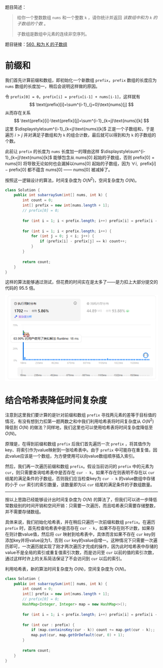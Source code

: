 题目简述：

> 给你一个整数数组 `nums` 和一个整数 `k` ，请你统计并返回 *该数组中和为 `k` 的子数组的个数* 。
>
> 子数组是数组中元素的连续非空序列。

题目链接：[560. 和为 K 的子数组](https://leetcode.cn/problems/subarray-sum-equals-k/)

# 前缀和

我们首先计算前缀和数组，即初始化一个新数组 `prefix`，`prefix` 数组的长度应为 `nums` 数组的长度加一，稍后会说明这样做的原因。

令 `prefix[0] = 0`，`prefix[i] = prefix[i-1] + nums[i-1]`，这样就有
$$
\text{prefix}[i]=\sum^{i-1}_{j=0}\text{nums}[j]
$$
从而存在关系
$$
\text{prefix}[i]-\text{prefix}[j]=\sum^{i-1}_{k=j}\text{nums}[k]
$$
这里 $\displaystyle\sum^{i-1}_{k=j}\text{nums}[k]$ 正是一个子数组和，于是遍历 $i>j$ 并对满足子数组和为 `k` 的组合计数，最后就可以得到和为 `k` 的子数组的个数。

此前让 `prefix` 的长度为 `nums` 长度加一的理由这样 $\displaystyle\sum^{i-1}_{k=j}\text{nums}[k]$ 能够包含从 $\text{nums}[0]$ 起始的子数组，否则 $\text{prefix}[0]=\text{nums}[0]$ 将导致无论如何也会漏掉以$\text{nums}[0]$ 起始的子数组，因为 $\forall i,\ \ \text{prefix}[i]-\text{prefix}[0]$ 都不蕴含 $\text{nums}[0]$ —— $\text{nums}[0]$ 被减掉了。

按照这一逻辑设计的算法，时间复杂度为 $O(N^2)$，空间复杂度为 $O(N)$。

```java
class Solution {
    public int subarraySum(int[] nums, int k) {
        int count = 0;
        int[] prefix = new int[nums.length + 1];
        // prefix[0] = 0;

        for (int i = 1; i < prefix.length; i++) prefix[i] = prefix[i - 1] + nums[i - 1];

        for (int i = 1; i < prefix.length; i++) {
            for (int j = 0; j < i; j++) {
                if (prefix[i] - prefix[j] == k) count++;
            }
        }
        
        return count;
    }
}
```

这样的算法能够通过测试，但花费的时间实在是太多了——是力扣上大部分提交的代码的 95.5 倍。

![时间复杂度O(N^2)的前缀和方法，时间开销非常大](/images/560.png)

# 结合哈希表降低时间复杂度

注意到这里我们要计算的是针对前缀和数组 `prefix` 寻找两元素的差等于目标值的情况，有没有想到力扣第一题两数之和中我们利用哈希表将时间复杂度从 $O(N^2)$ 降低到 $O(N)$ 的做法？同样地，我们这里也可以使用哈希表将时间复杂度降低至 $O(N)$。

原理是，在得到前缀和数组 `prefix` 后我们首先遍历一次 `prefix` ，将其值作为key、将索引作为value映射到一张哈希表中。由于 `prefix` 中可能存在重复值，因此value应该是一个数组，为方便使用可以向value数组顺序插入索引。

然后，我们再一次遍历前缀和数组 `prefix`。假设当前访问的 `prefix` 中的元素为 `cur`，则只需要查询哈希表中是否存在 `cur - k`，如果不存在则表明不存在以 `cur` 结尾的满足条件的子数组，否则我们应当检查key为 `cur - k` 的value数组中存储的小于 `cur` 索引的索引数量，该数量即为以 `cur` 结尾的满足条件的子数组数量。

---

按以上思路已经能够设计出时间复杂度为 $O(N)$ 的算法了，但我们可以进一步降低常数级别的时间开销和空间开销：只需要一次遍历，而且哈希表只需要存储整数，并不需要存储数组。

具体来说，我们初始化哈希表，并在稍后只遍历一次前缀和数组 `prefix`。在遍历 `prefix` 时，首先检查哈希表中是否存在 `cur - k`，如果不存在则不计数，如果存在则计数value值，然后将 `cur` 映射到哈希表中，具体而言如果不存在 `cur` key则添加key并将value设为1，否则 `cur` key的value自增一。这种情况下只需要一次遍历即可，一次遍历就实现了刚才两次遍历才完成的操作，因为此时哈希表中存储的value不是全局的索引或重复值索引次数，而是访问至 `cur` 以前的值的索引次数，通过这样时许上的关系简洁保证了不会访问到 `cur` 以后的索引。

利用哈希表，新的算法时间复杂度为 $O(N)$，空间复杂度为 $O(N)$。

```java
class Solution {
    public int subarraySum(int[] nums, int k) {
        int count = 0;
        int[] prefix = new int[nums.length + 1];
        // prefix[0] = 0;
        HashMap<Integer, Integer> map = new HashMap<>();

        for (int i = 1; i < prefix.length; i++) prefix[i] = prefix[i - 1] + nums[i - 1];

        for (int cur : prefix) {
            if (map.containsKey(cur - k)) count += map.get(cur - k);;
            map.put(cur, map.getOrDefault(cur, 0) + 1);
        }

        return count;
    }
}
```

